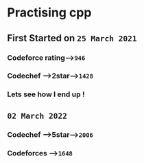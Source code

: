 # Practising cpp

## First Started on `25 March 2021` 

### Codeforce rating-->`946`
### Codechef -->2star-->`1428`


### Lets see how I end up !

## `02 March 2022`

### Codechef -->5star-->`2006`
### Codeforces -->`1648`
